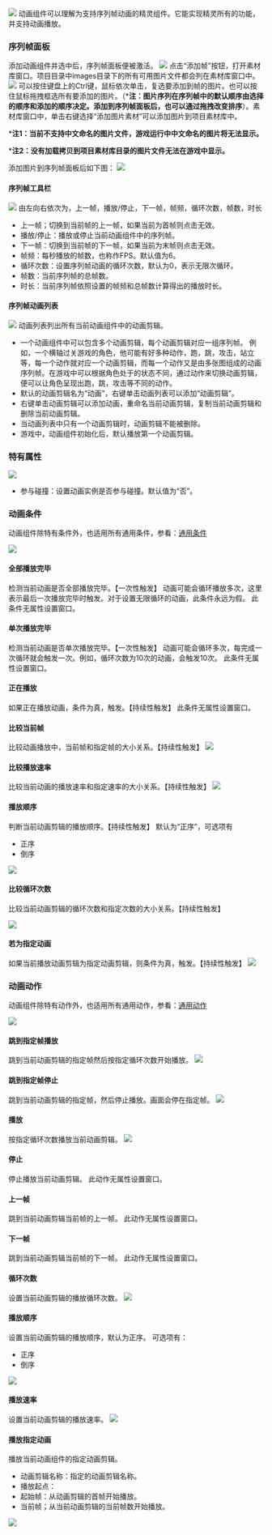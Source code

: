 ![](565bf97f679e4.png)
动画组件可以理解为支持序列帧动画的精灵组件。它能实现精灵所有的功能，并支持动画播放。

### 序列帧面板
添加动画组件并选中后，序列帧面板便被激活。
![](565bf97f8294d.png)
点击“添加帧”按钮，打开素材库窗口。项目目录中images目录下的所有可用图片文件都会列在素材库窗口中。
![](565bf97f959f9.png)
可以按住键盘上的Ctrl键，鼠标依次单击，复选要添加到帧的图片。也可以按住鼠标拖拽框选所有要添加的图片。（***注：图片序列在序列帧中的默认顺序由选择的顺序和添加的顺序决定。添加到序列帧面板后，也可以通过拖拽改变排序**）。素材库窗口中，单击右键选择“添加图片素材”可以添加图片到项目素材库中。

***注1：当前不支持中文命名的图片文件，游戏运行中中文命名的图片将无法显示。**

***注2：没有加载拷贝到项目素材库目录的图片文件无法在游戏中显示。**

添加图片到序列帧面板后如下图：
![](565bf97fd1f49.png)

#### 序列帧工具栏
![](565bf97fbc56e.png)
由左向右依次为，上一帧，播放/停止，下一帧，帧频，循环次数，帧数，时长
- 上一帧；切换到当前帧的上一帧，如果当前为首帧则点击无效。
- 播放/停止：播放或停止当前动画组件中的序列帧。
- 下一帧：切换到当前帧的下一帧，如果当前为末帧则点击无效。
- 帧频：每秒播放的帧数，也称作FPS。默认值为6。
- 循环次数：设置序列帧动画的循环次数，默认为0，表示无限次循环。
- 帧数：当前序列帧的总帧数。
- 时长：当前序列帧依照设置的帧频和总帧数计算得出的播放时长。

#### 序列帧动画列表
![](565bf97fabe1e.png)
动画列表列出所有当前动画组件中的动画剪辑。
- 一个动画组件中可以包含多个动画剪辑，每个动画剪辑对应一组序列帧。
例如，一个横轴过关游戏的角色，他可能有好多种动作，跑，跳，攻击，站立等，每一个动作就对应一个动画剪辑，而每一个动作又是由多张图组成的动画序列帧。在游戏中可以根据角色处于的状态不同，通过动作来切换动画剪辑，便可以让角色呈现出跑，跳，攻击等不同的动作。
- 默认的动画剪辑名为“动画”，右键单击动画列表可以添加“动画剪辑”。
- 右键单击动画剪辑可以添加动画，重命名当前动画剪辑，复制当前动画剪辑和删除当前动画剪辑。
- 当动画列表中只有一个动画剪辑时，动画剪辑不能被删除。
- 游戏中，动画组件初始化后，默认播放第一个动画剪辑。

### 特有属性
![](565bf970188d5.png)
- 参与碰撞：设置动画实例是否参与碰撞。默认值为“否”。

### 动画条件
动画组件除特有条件外，也适用所有通用条件，参看：[通用条件](../../../../Lakeshore/manual/commonElements/conditions/README.md)

![](565bf97ec1734.png)
#### 全部播放完毕
检测当前动画是否全部播放完毕。【一次性触发】
动画可能会循环播放多次，这里表示最后一次播放完毕时触发。对于设置无限循环的动画，此条件永远为假。
此条件无属性设置窗口。
#### 单次播放完毕
检测当前动画是否单次播放完毕。【一次性触发】
动画可能会循环多次，每完成一次循环就会触发一次。例如，循环次数为10次的动画，会触发10次。
此条件无属性设置窗口。
#### 正在播放
如果正在播放动画，条件为真，触发。【持续性触发】
此条件无属性设置窗口。
#### 比较当前帧
比较动画播放中，当前帧和指定帧的大小关系。【持续性触发】
![](565bf97f030fb.png)
#### 比较播放速率
比较当前动画的播放速率和指定速率的大小关系。【持续性触发】
![](565bf97ee77ac.png)
#### 播放顺序
判断当前动画剪辑的播放顺序。【持续性触发】
默认为“正序”，可选项有
- 正序
- 倒序

![](565bf97f38265.png)
#### 比较循环次数
比较当前动画剪辑的循环次数和指定次数的大小关系。【持续性触发】

![](565bf97f1fade.png)
#### 若为指定动画
如果当前播放动画剪辑为指定动画剪辑，则条件为真，触发。【持续性触发】
![](565bf97f56518.png)

### 动画动作
动画组件除特有动作外，也适用所有通用动作，参看：[通用动作](../../../../Lakeshore/manual/commonElements/action/README.md)

![](565bf96f7d716.png)
#### 跳到指定帧播放
跳到当前动画剪辑的指定帧然后按指定循环次数开始播放。
![](565bf96fc4293.png)
#### 跳到指定帧停止
跳到当前动画剪辑的指定帧，然后停止播放。画面会停在指定帧。
![](565bf96fd263e.png)
#### 播放
按指定循环次数播放当前动画剪辑。
![](565bf96f87d12.png)
#### 停止
停止播放当前动画剪辑。
此动作无属性设置窗口。
#### 上一帧
跳到当前动画剪辑当前帧的上一帧。
此动作无属性设置窗口。
#### 下一帧
跳到当前动画剪辑当前帧的下一帧。
此动作无属性设置窗口。
#### 循环次数
设置当前动画剪辑的播放循环次数。
![](565bf96ff191e.png)
#### 播放顺序
设置当前动画剪辑的播放顺序，默认为正序。
可选项有：
- 正序
- 倒序

![](565bf96f9392a.png)
#### 播放速率
设置当前动画剪辑的播放速率。
![](565bf96fa4a74.png)
#### 播放指定动画
播放当前动画组件的指定动画剪辑。
- 动画剪辑名称：指定的动画剪辑名称。
- 播放起点：
 - 起始帧：从动画剪辑的首帧开始播放。
 - 当前帧；从当前动画剪辑的当前帧数开始播放。
 
![](565bf96fb7e2d.png)
